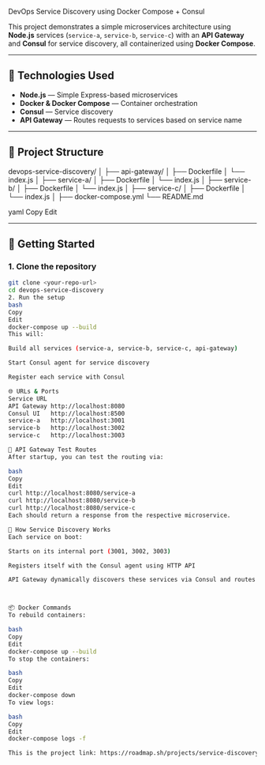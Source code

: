 DevOps Service Discovery using Docker Compose + Consul

This project demonstrates a simple microservices architecture using **Node.js** services (`service-a`, `service-b`, `service-c`) with an **API Gateway** and **Consul** for service discovery, all containerized using **Docker Compose**.

---

## 🔧 Technologies Used

- **Node.js** — Simple Express-based microservices
- **Docker & Docker Compose** — Container orchestration
- **Consul** — Service discovery
- **API Gateway** — Routes requests to services based on service name

---

## 📁 Project Structure

devops-service-discovery/
│
├── api-gateway/
│ ├── Dockerfile
│ └── index.js
│
├── service-a/
│ ├── Dockerfile
│ └── index.js
│
├── service-b/
│ ├── Dockerfile
│ └── index.js
│
├── service-c/
│ ├── Dockerfile
│ └── index.js
│
├── docker-compose.yml
└── README.md

yaml
Copy
Edit

---

## 🚀 Getting Started

### 1. Clone the repository

```bash
git clone <your-repo-url>
cd devops-service-discovery
2. Run the setup
bash
Copy
Edit
docker-compose up --build
This will:

Build all services (service-a, service-b, service-c, api-gateway)

Start Consul agent for service discovery

Register each service with Consul

🌐 URLs & Ports
Service	URL
API Gateway	http://localhost:8080
Consul UI	http://localhost:8500
service-a	http://localhost:3001
service-b	http://localhost:3002
service-c	http://localhost:3003

📡 API Gateway Test Routes
After startup, you can test the routing via:

bash
Copy
Edit
curl http://localhost:8080/service-a
curl http://localhost:8080/service-b
curl http://localhost:8080/service-c
Each should return a response from the respective microservice.

🧠 How Service Discovery Works
Each service on boot:

Starts on its internal port (3001, 3002, 3003)

Registers itself with the Consul agent using HTTP API

API Gateway dynamically discovers these services via Consul and routes traffic accordingly



📦 Docker Commands
To rebuild containers:

bash
Copy
Edit
docker-compose up --build
To stop the containers:

bash
Copy
Edit
docker-compose down
To view logs:

bash
Copy
Edit
docker-compose logs -f

This is the project link: https://roadmap.sh/projects/service-discovery
